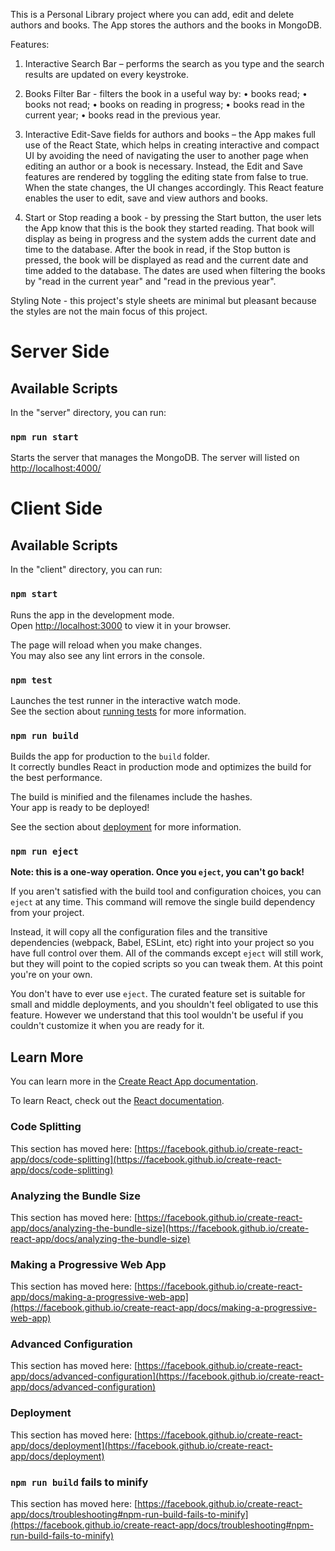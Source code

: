 This is a Personal Library project where you can add, edit and delete authors and books.
The App stores the authors and the books in MongoDB.

Features:

1. Interactive Search Bar – performs the search as you type and the search results are updated on every keystroke.

2. Books Filter Bar - filters the book in a useful way by:
   • books read;
   • books not read;
   • books on reading in progress;
   • books read in the current year;
   • books read in the previous year.

3. Interactive Edit-Save fields for authors and books – the App makes full use of the React State, which helps in creating interactive and compact UI by avoiding the need of navigating the user to another page when editing an author or a book is necessary. Instead, the Edit and Save features are rendered by toggling the editing state from false to true. When the state changes, the UI changes accordingly. This React feature enables the user to edit, save and view authors and books.

4. Start or Stop reading a book - by pressing the Start button, the user lets the App know that this is the book they started reading. That book will display as being in progress and the system adds the current date and time to the database. After the book in read, if the Stop button is pressed, the book will be displayed as read and the current date and time added to the database. The dates are used when filtering the books by "read in the current year" and "read in the previous year".

Styling Note - this project's style sheets are minimal but pleasant because the styles are not the main focus of this project.

# Server Side

## Available Scripts

In the "server" directory, you can run:

### `npm run start`

Starts the server that manages the MongoDB.
The server will listed on [http://localhost:4000/](http://localhost:4000/)

# Client Side

## Available Scripts

In the "client" directory, you can run:

### `npm start`

Runs the app in the development mode.\
Open [http://localhost:3000](http://localhost:3000) to view it in your browser.

The page will reload when you make changes.\
You may also see any lint errors in the console.

### `npm test`

Launches the test runner in the interactive watch mode.\
See the section about [running tests](https://facebook.github.io/create-react-app/docs/running-tests) for more information.

### `npm run build`

Builds the app for production to the `build` folder.\
It correctly bundles React in production mode and optimizes the build for the best performance.

The build is minified and the filenames include the hashes.\
Your app is ready to be deployed!

See the section about [deployment](https://facebook.github.io/create-react-app/docs/deployment) for more information.

### `npm run eject`

**Note: this is a one-way operation. Once you `eject`, you can't go back!**

If you aren't satisfied with the build tool and configuration choices, you can `eject` at any time. This command will remove the single build dependency from your project.

Instead, it will copy all the configuration files and the transitive dependencies (webpack, Babel, ESLint, etc) right into your project so you have full control over them. All of the commands except `eject` will still work, but they will point to the copied scripts so you can tweak them. At this point you're on your own.

You don't have to ever use `eject`. The curated feature set is suitable for small and middle deployments, and you shouldn't feel obligated to use this feature. However we understand that this tool wouldn't be useful if you couldn't customize it when you are ready for it.

## Learn More

You can learn more in the [Create React App documentation](https://facebook.github.io/create-react-app/docs/getting-started).

To learn React, check out the [React documentation](https://reactjs.org/).

### Code Splitting

This section has moved here: [https://facebook.github.io/create-react-app/docs/code-splitting](https://facebook.github.io/create-react-app/docs/code-splitting)

### Analyzing the Bundle Size

This section has moved here: [https://facebook.github.io/create-react-app/docs/analyzing-the-bundle-size](https://facebook.github.io/create-react-app/docs/analyzing-the-bundle-size)

### Making a Progressive Web App

This section has moved here: [https://facebook.github.io/create-react-app/docs/making-a-progressive-web-app](https://facebook.github.io/create-react-app/docs/making-a-progressive-web-app)

### Advanced Configuration

This section has moved here: [https://facebook.github.io/create-react-app/docs/advanced-configuration](https://facebook.github.io/create-react-app/docs/advanced-configuration)

### Deployment

This section has moved here: [https://facebook.github.io/create-react-app/docs/deployment](https://facebook.github.io/create-react-app/docs/deployment)

### `npm run build` fails to minify

This section has moved here: [https://facebook.github.io/create-react-app/docs/troubleshooting#npm-run-build-fails-to-minify](https://facebook.github.io/create-react-app/docs/troubleshooting#npm-run-build-fails-to-minify)
